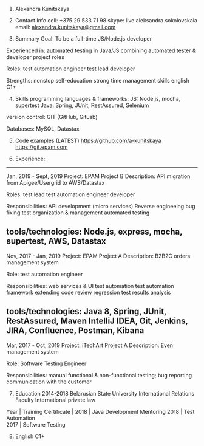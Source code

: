 1. Alexandra Kunitskaya


2. Contact Info
cell: +375 29 533 71 98
skype: live:aleksandra.sokolovskaia
email: alexandra.kunitskaya@gmail.com



3. Summary
Goal: 
To be a full-time JS/Node.js developer
 
Experienced in:
automated testing in Java/JS
combining automated tester & developer project roles

Roles:
test automation engineer
test lead
developer

Strengths: 
nonstop self-education
strong time management skills
english C1+



4. Skills
programming languages & frameworks: 
JS: Node.js, mocha, supertest
Java: Spring, JUnit, RestAssured, Selenium

version control: GIT (GitHub, GitLab)

Databases: MySQL, Datastax

5. Code examples (LATEST)
https://github.com/a-kunitskaya
https://git.epam.com


6. Experience:
---------
Jan, 2019 - Sept, 2019
Project: EPAM Project B
Description: API migration from Apigee/Usergrid to AWS/Datastax

Roles: 
test lead
test automation engineer
developer

Responsibilities:
API development (micro services)
Reverse engineeing
bug fixing
test organization & management
automated testing

tools/technologies:
Node.js, express, mocha, supertest, AWS, Datastax
----------
Nov, 2017 - Jan, 2019
Project: EPAM Project A
Description: B2B2C orders management system

Role: 
test automation engineer

Responsibilities:
web services & UI test automation 
test automation framework extending 
code review 
regression test results analysis

tools/technologies:
Java 8, Spring, JUnit, RestAssured, Maven
IntelliJ IDEA, Git, Jenkins, JIRA, Confluence, Postman, Kibana
-------
Mar, 2017 - Oct, 2019
Project: iTechArt Project A
Description: Even management system

Role: 
Software Testing Engineer 

Responsibilities:
manual functional & non-functional testing;
bug reporting 
communication with the customer


7. Education
2014-2018
Belarusian State University
International Relations Faculty
International private law  

Year | Training Certificate | 
2018 | Java Development Mentoring 
2018 | Test Automation  
2017 | Software Testing  

8. English
C1+






